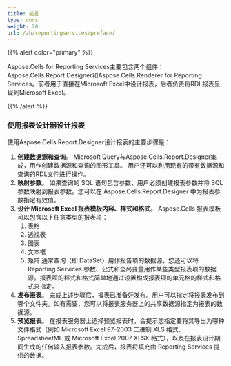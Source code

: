 ```yaml
---
title: 前言
type: docs
weight: 20
url: /zh/reportingservices/preface/
---
```


{{% alert color="primary" %}} 

Aspose.Cells for Reporting Services主要包含两个组件：Aspose.Cells.Report.Designer和Aspose.Cells.Renderer for Reporting Services。前者用于直接在Microsoft Excel中设计报表，后者负责将RDL报表呈现到Microsoft Excel。 

{{% /alert %}} 
### **使用报表设计器设计报表**
使用Aspose.Cells.Report.Designer设计报表的主要步骤是：

1. **创建数据源和查询**。
   Microsoft Query与Aspose.Cells.Report.Designer集成，用作创建数据源和查询的图形工具。 用户还可以利用现有的带有数据源和查询的RDL文件进行操作。
1. **映射参数**。
   如果查询的 SQL 语句包含参数，用户必须创建报表参数并将 SQL 参数映射到报表参数。您可以在 Aspose.Cells.Report.Designer 中为报表参数指定有效值。
1. **设计 Microsoft Excel 报表模板内容、样式和格式**。
   Aspose.Cells 报表模板可以包含以下任意类型的报表项： 
   1. 表格
   1. 透视表
   1. 图表
   1. 文本框
   1. 矩阵
      通常查询（即 DataSet）用作报告项的数据源。您还可以将 Reporting Services 参数、公式和全局变量用作某些类型报表项的数据源。报表项的样式和格式简单地通过设置构成报表项的单元格的样式和格式来指定。
1. **发布报表**。
   完成上述步骤后，报表已准备好发布。用户可以指定将报表发布到哪个文件夹。如有需要，您可以将报表服务器上的共享数据源指定为报表的数据源。
1. **预览报表**。
   在报表服务器上选择预览报表时，会提示您指定要将其导出为哪种文件格式（例如 Microsoft Excel 97-2003 二进制 XLS 格式、SpreadsheetML 或 Microsoft Excel 2007 XLSX 格式），以及在报表设计期间生成的任何输入报表参数。完成后，报表将填充由 Reporting Services 提供的数据。
